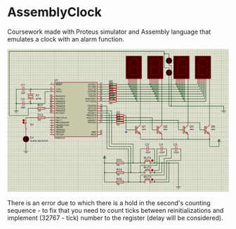 # AssemblyClock
Coursework made with Proteus simulator and Assembly language that emulates a clock with an alarm function.

![alt text](https://github.com/Featuredutka/AssemblyClock/blob/main/Scheme.png)

There is an error due to which there is a hold in the second's counting sequence - to fix that you need to count ticks between reinitializations and implement (32767 - tick) number to the register (delay will be considered). 
